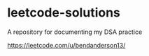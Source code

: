 # leetcode-solutions
A repository for documenting my DSA practice

https://leetcode.com/u/bendanderson13/
